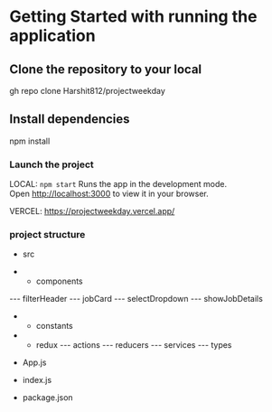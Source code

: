# Getting Started with running the application

## Clone the repository to your local

gh repo clone Harshit812/projectweekday

## Install dependencies

npm install

### Launch the project

LOCAL: 
`npm start`
Runs the app in the development mode.\
Open [http://localhost:3000](http://localhost:3000) to view it in your browser.

VERCEL: 
https://projectweekday.vercel.app/

### project structure
- src

- - components

--- filterHeader
--- jobCard
--- selectDropdown
--- showJobDetails

- - constants

- - redux
--- actions
--- reducers
--- services
--- types

- App.js
- index.js
- package.json